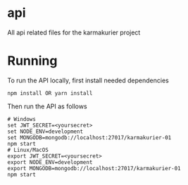 # api
All api related files for the karmakurier project

# Running

To run the API locally, first install needed dependencies
```
npm install OR yarn install
```

Then run the API as follows
```
# Windows
set JWT_SECRET=<yoursecret>
set NODE_ENV=development
set MONGODB=mongodb://localhost:27017/karmakurier-01
npm start
# Linux/MacOS
export JWT_SECRET=<yoursecret>
export NODE_ENV=development
export MONGODB=mongodb://localhost:27017/karmakurier-01
npm start
```


